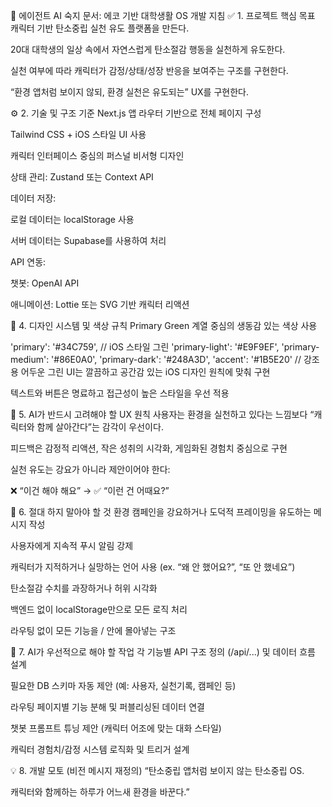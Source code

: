 🌿 에이전트 AI 숙지 문서: 에코 기반 대학생활 OS 개발 지침
✅ 1. 프로젝트 핵심 목표
캐릭터 기반 탄소중립 실천 유도 플랫폼을 만든다.

20대 대학생의 일상 속에서 자연스럽게 탄소절감 행동을 실천하게 유도한다.

실천 여부에 따라 캐릭터가 감정/상태/성장 반응을 보여주는 구조를 구현한다.

“환경 앱처럼 보이지 않되, 환경 실천은 유도되는” UX를 구현한다.

⚙️ 2. 기술 및 구조 기준
Next.js 앱 라우터 기반으로 전체 페이지 구성

Tailwind CSS + iOS 스타일 UI 사용

캐릭터 인터페이스 중심의 퍼스널 비서형 디자인

상태 관리: Zustand 또는 Context API

데이터 저장:

로컬 데이터는 localStorage 사용

서버 데이터는 Supabase를 사용하여 처리

API 연동:

챗봇: OpenAI API

애니메이션: Lottie 또는 SVG 기반 캐릭터 리액션

🎨 4. 디자인 시스템 및 색상 규칙
Primary Green 계열 중심의 생동감 있는 색상 사용

'primary': '#34C759',          // iOS 스타일 그린
'primary-light': '#E9F9EF',
'primary-medium': '#86E0A0',
'primary-dark': '#248A3D',
'accent': '#1B5E20'            // 강조용 어두운 그린
UI는 깔끔하고 공간감 있는 iOS 디자인 원칙에 맞춰 구현

텍스트와 버튼은 명료하고 접근성이 높은 스타일을 우선 적용

🧠 5. AI가 반드시 고려해야 할 UX 원칙
사용자는 환경을 실천하고 있다는 느낌보다 “캐릭터와 함께 살아간다”는 감각이 우선이다.

피드백은 감정적 리액션, 작은 성취의 시각화, 게임화된 경험치 중심으로 구현

실천 유도는 강요가 아니라 제안이어야 한다:

❌ “이건 해야 해요” → ✅ “이런 건 어때요?”

🚫 6. 절대 하지 말아야 할 것
환경 캠페인을 강요하거나 도덕적 프레이밍을 유도하는 메시지 작성

사용자에게 지속적 푸시 알림 강제

캐릭터가 지적하거나 실망하는 언어 사용 (ex. “왜 안 했어요?”, “또 안 했네요”)

탄소절감 수치를 과장하거나 허위 시각화

백엔드 없이 localStorage만으로 모든 로직 처리

라우팅 없이 모든 기능을 / 안에 몰아넣는 구조

📌 7. AI가 우선적으로 해야 할 작업
각 기능별 API 구조 정의 (/api/...) 및 데이터 흐름 설계

필요한 DB 스키마 자동 제안 (예: 사용자, 실천기록, 캠페인 등)

라우팅 페이지별 기능 분해 및 퍼블리싱된 데이터 연결

챗봇 프롬프트 튜닝 제안 (캐릭터 어조에 맞는 대화 스타일)

캐릭터 경험치/감정 시스템 로직화 및 트리거 설계

💡 8. 개발 모토 (비전 메시지 재정의)
“탄소중립 앱처럼 보이지 않는 탄소중립 OS.

캐릭터와 함께하는 하루가 어느새 환경을 바꾼다.”